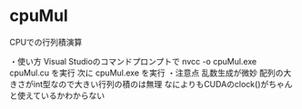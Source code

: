 cpuMul
======

CPUでの行列積演算

・使い方
Visual Studioのコマンドプロンプトで
nvcc -o cpuMul.exe cpuMul.cu
を実行
次に
cpuMul.exe
を実行
・注意点
乱数生成が微妙
配列の大きさがint型なので大きい行列の積のは無理
なによりもCUDAのclock()がちゃんと使えているかわからない
